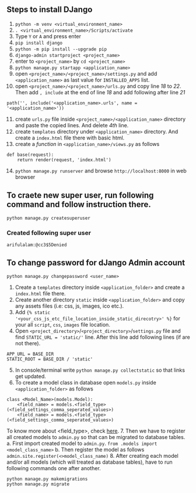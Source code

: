 ## Steps to install DJango

01. ```python -m venv <virtual_environment_name>```
02. ```. <virtual_environment_name>/Scripts/activate```
03. Type ``Y`` or ``A`` and press enter
04. ```pip install django```
05. ```python -m pip install --upgrade pip```
06. ```django-admin startproject <project_name>```
07. enter to ``<project_name>`` by ```cd <project_name>```
08. ```python manage.py startapp <application_name>```
09. open ``<project_name>/<project_name>/settings.py`` and add ``<application_name>`` as last value for ``INSTALLED_APPS`` list.
10. open ``<project_name>/<project_name>/urls.py`` and copy line *18* to *22*. Then add `, include` at the end of line *18* and add following after line *21*
```
path('', include('<application_name>.urls', name = '<application_name>'))
```
11. create ``urls.py`` file inside ``<project_name>/<application_name>`` directory and paste the copied lines. And delete *4th* line.
12. create ``templates`` directory under ``<application_name>`` directory. And create a ``index.html`` file there with basic html.
13. create a *function* in ``<application_name>/views.py`` as follows
```
def base(request):
    return render(request, 'index.html')
```
<!---12. ```python manage.py collectionstatic```-->
14. ```python manage.py runserver``` and browse ```http://localhost:8000``` in web browser

## To craete new super user, run following command and follow instruction there.
```
python manage.py createsuperuser
```

### Created following super user
```arifulalam:@cc3$5Denied```

## To change password for dJango Admin account
```
python manage.py changepassword <user_name>
```

1. Create a ``templates`` directory inside ``<application_folder>`` and create a ``index.html`` file there.
2. Create another directory ``static`` inside ``<application_folder>`` and copy any assets files (i.e: css, js, images, ico etc.).
3. Add ``{% static '<your_css_js_etc_file_location_inside_static_direcotry>' %}`` for your all ``script``, ``css``, ``images`` file location.
4. Open ``<project_directory>``/``<project_directory>``/``settings.py`` file and find ``STATIC_URL = 'static/'`` line. After this line add following lines (if are not there).
```
APP_URL = BASE_DIR
STATIC_ROOT = BASE_DIR / 'static'
```
5. In console/terminal write ``python manage.py collectstatic`` so that links get updated.
6. To create a model class in database open ``models.py`` inside ``<application_folder>`` as follows
```
class <Model_Name>(models.Model):
    <field_name> = models.<field_type>(<field_settings_comma_seperated_values>)
    <field_name> = models.<field_type>(<field_settings_comma_seperated_values>)
```
To know more about <field_type>, check [here](link=https://docs.djangoproject.com/en/5.1/ref/models/fields/#model-field-types).
7. Then we have to register all created models to ``admin.py`` so that can be migrated to database tables.
    a. First import created model to ``admin.py``.
    ```
    from .models import <model_class_name>
    ```
    b. Then register the model as follows
    ```
    admin.site.register(<>model_class_name)
    ```
8. After creating each model and/or all models (which will treated as database tables), have to run following commands one after another.
```
python manage.py makemigrations
python manage.py migrate
```